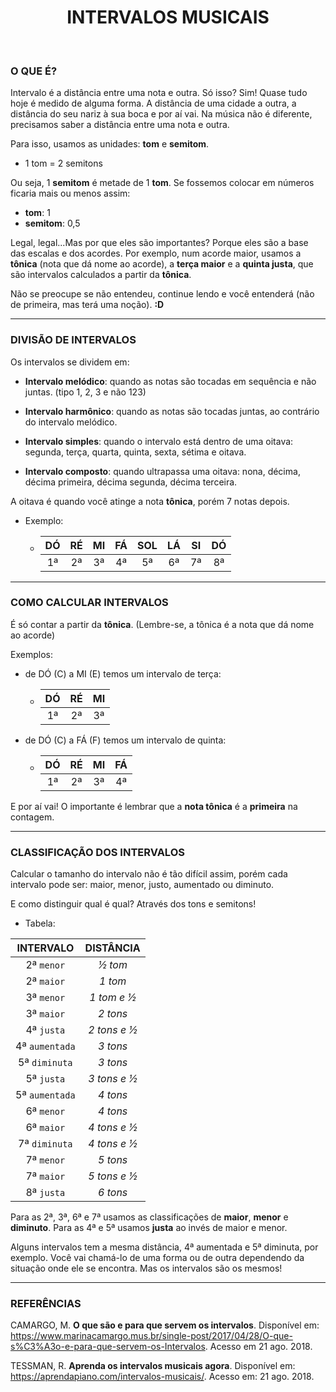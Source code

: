 <h1 align = "center">INTERVALOS MUSICAIS</h1>

<br>

### O QUE É?

Intervalo é a distância entre uma nota e outra. Só isso? Sim! Quase tudo hoje é medido de alguma forma. A distância de uma cidade a outra, a distância do seu nariz à sua boca e por aí vai. Na música não é diferente, precisamos saber a distância entre uma nota e outra.

Para isso, usamos as unidades: **tom** e **semitom**.

- 1 tom = 2 semitons

Ou seja, 1 **semitom** é metade de 1 **tom**. Se fossemos colocar em números ficaria mais ou menos assim:

- **tom**: 1
- **semitom**: 0,5

Legal, legal...Mas por que eles são importantes? Porque eles são a base das escalas e dos acordes. Por exemplo, num acorde maior, usamos a **tônica** (nota que dá nome ao acorde), a **terça maior** e a **quinta justa**, que são intervalos calculados a partir da **tônica**.

Não se preocupe se não entendeu, continue lendo e você entenderá (não de primeira, mas terá uma noção). **:D**

___

### DIVISÃO DE INTERVALOS

Os intervalos se dividem em:

- **Intervalo melódico**: quando as notas são tocadas em sequência e não juntas. (tipo 1, 2, 3 e não 123)

- **Intervalo harmônico**: quando as notas são tocadas juntas, ao contrário do intervalo melódico.

- **Intervalo simples**: quando o intervalo está dentro de uma oitava: segunda, terça, quarta, quinta, sexta, sétima e oitava.

- **Intervalo composto**: quando ultrapassa uma oitava: nona, décima, décima primeira, décima segunda, décima terceira.

A oitava é quando você atinge a nota **tônica**, porém 7 notas depois.

- Exemplo:

	- | DÓ | RÉ | MI | FÁ | SOL | LÁ | SI | DÓ |
	  |:-: |:-: |:-: |:-: | :-: |:-: |:-: |:-: |
	  | 1ª | 2ª | 3ª | 4ª | 5ª  | 6ª | 7ª | 8ª |

___

### COMO CALCULAR INTERVALOS

É só contar a partir da **tônica**. (Lembre-se, a tônica é a nota que dá nome ao acorde)

Exemplos:

- de DÓ (C) a MI (E) temos um intervalo de terça:

	- | DÓ | RÉ | MI |
  	  |:-: |:-: |:-: |
       | 1ª | 2ª | 3ª |


- de DÓ (C) a FÁ (F) temos um intervalo de quinta:

	- | DÓ | RÉ | MI | FÁ |
  	  |:-: |:-: |:-: |:-: |
       | 1ª | 2ª | 3ª | 4ª |

E por aí vai! O importante é lembrar que a **nota tônica** é a **primeira** na contagem.

___

### CLASSIFICAÇÃO DOS INTERVALOS

Calcular o tamanho do intervalo não é tão difícil assim, porém cada intervalo pode ser: maior, menor, justo, aumentado ou diminuto.

E como distinguir qual é qual? Através dos tons e semitons!

- Tabela:

|   INTERVALO    |   DISTÂNCIA  |
|      :-:       |     :-:      |
| 2ª `menor`     | *½ tom*      |
| 2ª `maior`     | *1 tom*      |
| 3ª `menor`     | *1 tom e ½*  |
| 3ª `maior`     | *2 tons*     |
| 4ª `justa`     | *2 tons e ½* |
| 4ª `aumentada` | *3 tons*     |
| 5ª `diminuta`  | *3 tons*     |
| 5ª `justa`     | *3 tons e ½* |
| 5ª `aumentada` | *4 tons*     |
| 6ª `menor`     | *4 tons*     |
| 6ª `maior`     | *4 tons e ½* |
| 7ª `diminuta`  | *4 tons e ½* |
| 7ª `menor`     | *5 tons*     |
| 7ª `maior`     | *5 tons e ½* |
| 8ª `justa`     | *6 tons*     |

Para as 2ª, 3ª, 6ª e 7ª usamos as classificações de **maior**, **menor** e **diminuto**. Para as 4ª e 5ª usamos **justa** ao invés de maior e menor.

Alguns intervalos tem a mesma distância, 4ª aumentada e 5ª diminuta, por exemplo. Você vai chamá-lo de uma forma ou de outra dependendo da situação onde ele se encontra. Mas os intervalos são os mesmos!

___


### REFERÊNCIAS

CAMARGO, M. **O que são e para que servem os intervalos**. Disponível em: <https://www.marinacamargo.mus.br/single-post/2017/04/28/O-que-s%C3%A3o-e-para-que-servem-os-Intervalos>. Acesso em 21 ago. 2018.

TESSMAN, R. **Aprenda os intervalos musicais agora**. Disponível em: <https://aprendapiano.com/intervalos-musicais/>. Acesso em: 21 ago. 2018.
